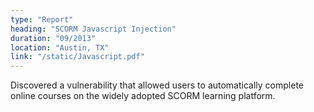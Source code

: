 ```yaml
---
type: "Report"
heading: "SCORM Javascript Injection"
duration: "09/2013"
location: "Austin, TX"
link: "/static/Javascript.pdf"
---
```


Discovered a vulnerability that allowed users to automatically complete online courses on the widely adopted SCORM learning platform. 